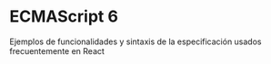 # ECMAScript 6

Ejemplos de funcionalidades y sintaxis de la especificación usados frecuentemente en React